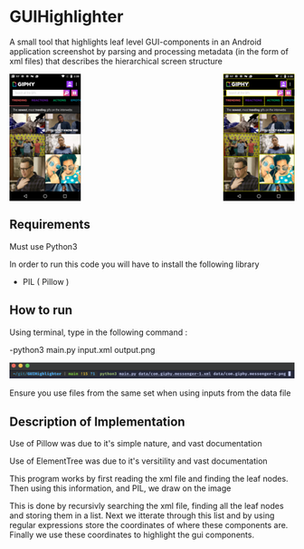 # GUIHighlighter
A small tool that highlights leaf level GUI-components in an Android application screenshot by parsing and processing metadata (in the form of xml files) that describes the hierarchical screen structure
<div style="display: flex; justify-content: space-between;">
    <img src=".rm_img/before.png" alt="Image 1" width="25%">
    <img src=".rm_img/after.png" alt="Image 2" width="25%">
</div>

## Requirements
Must use Python3 

In order to run this code you will have to install the following library
- PIL ( Pillow )

## How to run
Using terminal, type in the following command :


-python3 main.py input.xml output.png


![Example](.rm_img/example.png) 

Ensure you use files from the same set when using inputs from the data file 

## Description of Implementation 
Use of Pillow was due to it's simple nature, and vast documentation 

Use of ElementTree was due to it's versitility and vast documentation


This program works by first reading the xml file and finding the leaf nodes. 
Then using this information, and PIL, we draw on the image


This is done by recursivly searching the xml file, finding all the leaf nodes and storing them in a list.
Next we itterate through this list and by using regular expressions store the coordinates of where these components are.
Finally we use these coordinates to highlight the gui components. 
